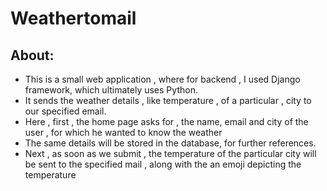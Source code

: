 # Weathertomail

## About:
* This is a small web application , where for backend , I used Django framework, which ultimately uses Python.
* It sends the weather details , like temperature , of a particular , city to our specified email.
* Here , first , the home page asks for , the name, email and city of the user , for which he wanted to know the weather
* The same details will be stored in the database, for further references.
* Next , as soon as we submit , the temperature of the particular city will be sent to the specified mail , along with the an emoji depicting the temperature

